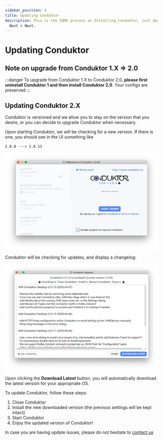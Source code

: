 ```yaml
---
sidebar_position: 4
title: Updating Conduktor
description: This is the SAME process as Installing Conduktor, just download and Next >
  Next > Next.
---
```


# Updating Conduktor

## Note on upgrade from Conduktor 1.X =&gt; 2.0

:::danger
To upgrade from Conduktor 1.X to Conduktor 2.0,
**please first uninstall Conduktor 1 and then install Conduktor 2.0**. Your configs
are preserved
:::

## Updating Conduktor 2.X

Conduktor is versioned and we allow you to stay on the version that you desire, or you can decide to upgrade Conduktor when necessary.

Upon starting Conduktor, we will be checking for a new version. If there is one, you should see in the UI something like

```text
2.0.8 ---> 2.0.13
```

![the update screen](../../assets/screen-shot-2020-04-08-at-10.13.02.png)

Conduktor will be checking for updates, and display a changelog:

![](../../assets/screen-shot-2020-04-08-at-10.14.57.png)

Upon clicking the **Download Latest** button, you will automatically download the latest version for your appropriate OS.

To update Conduktor, follow these steps:

1. Close Conduktor
2. Install the new downloaded version \(the previous settings will be kept intact\)
3. Start Conduktor
4. Enjoy the updated version of Conduktor!

In case you are having update issues, please do not hesitate to [contact us](https://www.conduktor.io/contact)
